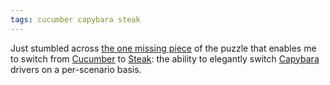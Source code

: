 ```yaml
---
tags: cucumber capybara steak
---
```


Just stumbled across [the one missing piece](http://gist.github.com/397977) of the puzzle that enables me to switch from [Cucumber](/wiki/Cucumber) to [Steak](/wiki/Steak): the ability to elegantly switch [Capybara](/wiki/Capybara) drivers on a per-scenario basis.
